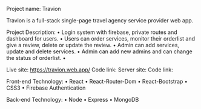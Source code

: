 Project name: Travion

Travion is a full-stack single-page travel agency service provider web app.

Project Description:
• Login system with firebase, private routes and dashboard for users.
• Users can order services, monitor their orderlist and give a review, delete or update the review.
• Admin can add services, update and delete services.
• Admin can add new admins and can change the status of orderlist.
• 


Live site: https://travion.web.app/
Code link:
Server site:
Code link:


Front-end Technology:
• React
• React-Router-Dom
• React-Bootstrap
• CSS3
• Firebase Authentication

Back-end Technology:
• Node
• Express
• MongoDB